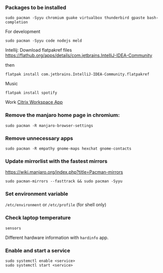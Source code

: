 ### Packages to be installed

```
sudo pacman -Syyu chromium guake virtualbox thunderbird gpaste bash-completion
```

For development
```
sudo pacman -Syyu code nodejs meld
```

Intellij:
Download flatpakref files
https://flathub.org/apps/details/com.jetbrains.IntelliJ-IDEA-Community

then
```
flatpak install com.jetbrains.IntelliJ-IDEA-Community.flatpakref
```

Music
```
flatpak install spotify
```


Work
[Citrix Workspace App](https://www.citrix.com/en-gb/downloads/workspace-app/)


### Remove the manjaro home page in chromium:
```
sudo pacman -R manjaro-browser-settings
```

### Remove unnecessary apps
```
sudo pacman -R empathy gnome-maps hexchat gnome-contacts
```

### Update mirrorlist with the fastest mirrors
https://wiki.manjaro.org/index.php?title=Pacman-mirrors
```
sudo pacman-mirrors --fasttrack && sudo pacman -Syyu
```

### Set environment variable
`/etc/environment` or `/etc/profile` (for shell only)


### Check laptop temperature
```
sensors
```

Different hardware information with `hardinfo` app.

### Enable and start a service
```
sudo systemctl enable <service>
sudo systemctl start <service>
```
